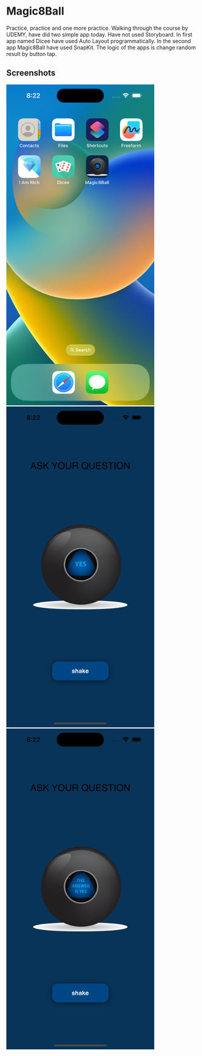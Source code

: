 # Magic8Ball

Practice, practice and one more practice. Walking through the course by UDEMY, have did two simple app today. 
Have not used Storyboard. In first app named Dicee have used Auto Layout programmatically. 
In the second app Magic8Ball have used SnapKit. The logic of the apps is change random result by button tap.
## Screenshots

<img src="https://github.com/YevheniiVladichuk/Dicee/blob/main/Simulator%20Screen%20Shot%20-%20iPhone%2014%20Pro%20-%202022-12-28%20at%2020.22.51.png?raw=true" height="844" width="390"/>     <img src="https://github.com/YevheniiVladichuk/Magic8Ball/blob/main/Simulator%20Screen%20Shot%20-%20iPhone%2014%20Pro%20-%202022-12-28%20at%2020.22.36.png?raw=true" height="844" width="390" >        <img src="https://github.com/YevheniiVladichuk/Magic8Ball/blob/main/Simulator%20Screen%20Shot%20-%20iPhone%2014%20Pro%20-%202022-12-28%20at%2020.22.44.png?raw=true" height="844" width="390" >
